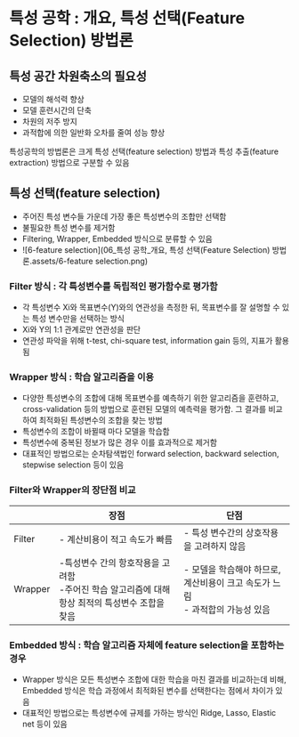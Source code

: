 # 특성 공학 : 개요, 특성 선택(Feature Selection) 방법론

## 특성 공간 차원축소의 필요성

* 모델의 해석력 향상
* 모델 훈련시간의 단축
* 차원의 저주 방지
* 과적합에 의한 일반화 오차를 줄여 성능 향상

특성공학의 방법론은 크게 특성 선택(feature selection) 방법과 특성 추출(feature extraction) 방법으로 구분할 수 있음

## 특성 선택(feature selection)

* 주어진 특성 변수들 가운데 가장 좋은 특성변수의 조합만 선택함
* 불필요한 특성 변수를 제거함
* Filtering, Wrapper, Embedded 방식으로 분류할 수 있음
* ![6-feature selection](06_특성 공학_개요, 특성 선택(Feature Selection) 방법론.assets/6-feature selection.png)

### Filter 방식 : 각 특성변수를 독립적인 평가함수로 평가함

* 각 특성변수 Xi와 목표변수(Y)와의 연관성을 측정한 뒤, 목표변수를 잘 설명할 수 있는 특성 변수만을 선택하는 방식
* Xi와 Y의 1:1 관계로만 연관성을 판단
* 연관성 파악을 위해 t-test, chi-square test, information gain 등의, 지표가 활용됨

### Wrapper 방식 : 학습 알고리즘을 이용

* 다양한 특성변수의 조합에 대해 목표변수를 예측하기 위한 알고리즘을 훈련하고, cross-validation 등의 방법으로 훈련된 모델의 예측력을 평가함. 그 결과를 비교하여 최적화된 특성변수의 조합을 찾는 방법
* 특성변수의 조합이 바뀔때 마다 모델을 학습함
* 특성변수에 중복된 정보가 많은 경우 이를 효과적으로 제거함
* 대표적인 방법으로는 순차탐색법인 forward selection, backward selection, stepwise selection 등이 있음

### Filter와 Wrapper의 장단점 비교

|         | 장점                                                         | 단점                                                         |
| ------- | ------------------------------------------------------------ | ------------------------------------------------------------ |
| Filter  | - 계산비용이 적고 속도가 빠름                                | - 특성 변수간의 상호작용을 고려하지 않음                     |
| Wrapper | -특성변수 간의 항호작용을 고려함<br />-주어진 학습 알고리즘에 대해 항상 최적의 특성변수 조합을 찾음 | - 모델을 학습해야 하므로, 계산비용이 크고 속도가 느림<br />- 과적합의 가능성 있음 |

### Embedded 방식 : 학습 알고리즘 자체에 feature selection을 포함하는 경우

* Wrapper 방식은 모든 특성변수 조합에 대한 학습을 마친 결과를 비교하는데 비해, Embedded 방식은 학습 과정에서 최적화된 변수를 선택한다는 점에서 차이가 있음
* 대표적인 방법으로는 특성변수에 규제를 가하는 방식인 Ridge, Lasso, Elastic net 등이 있음



